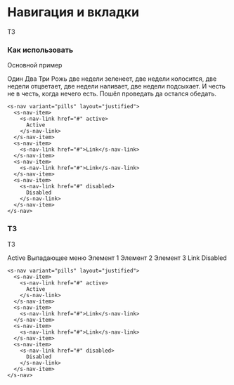 # Навигация и вкладки

ТЗ

### Как использовать
Основной пример

<s-nav variant="tabs" layout="justified">
  <s-nav-item>
    <s-nav-link :active="index === 1" @click="() => { index = 1 }">
      Один
    </s-nav-link>
  </s-nav-item>
  <s-nav-item>
    <s-nav-link :active="index === 2" @click="() => { index = 2 }">
      Два
    </s-nav-link>
  </s-nav-item>
  <s-nav-item>
    <s-nav-link :active="index === 3" @click="() => { index = 3 }">
      Три
    </s-nav-link>
  </s-nav-item>
</s-nav>

<s-tab-content>
    <s-tab-pane :visible="index === 1">
      Рожь две недели зеленеет, две недели колосится, две недели отцветает, 
      две недели наливает, две недели подсыхает.
    </s-tab-pane>
    <s-tab-pane :visible="index === 2">
      И честь не в честь, когда нечего есть.
    </s-tab-pane>
    <s-tab-pane :visible="index === 3">
      Пошёл проведать да остался обедать.
    </s-tab-pane>
</s-tab-content>


``` vue
<s-nav variant="pills" layout="justified">
  <s-nav-item>
    <s-nav-link href="#" active>
      Active
    </s-nav-link>
  </s-nav-item>
  <s-nav-item>
    <s-nav-link href="#">Link</s-nav-link>
  </s-nav-item>
  <s-nav-item>
    <s-nav-link href="#">Link</s-nav-link>
  </s-nav-item>
  <s-nav-item>
    <s-nav-link href="#" disabled>
      Disabled
    </s-nav-link>
  </s-nav-item>
</s-nav>
```

### ТЗ
ТЗ

<s-nav variant="pills">
  <s-nav-item>
    <s-nav-link href="#" active>
      Active
    </s-nav-link>
  </s-nav-item>
  <s-dropdown variant="nav-item">
    <s-dropdown-toggle tag="a" color="secondary">Выпадающее меню</s-dropdown-toggle>
    <s-dropdown-menu>
        <s-dropdown-item>Элемент 1</s-dropdown-item>
        <s-dropdown-item>Элемент 2</s-dropdown-item>
        <s-dropdown-item>Элемент 3</s-dropdown-item>
    </s-dropdown-menu>
  </s-dropdown>
  <s-nav-item>
    <s-nav-link href="#">Link</s-nav-link>
  </s-nav-item>
  <s-nav-item>
    <s-nav-link href="#" disabled>
      Disabled
    </s-nav-link>
  </s-nav-item>
</s-nav>


``` vue
<s-nav variant="pills" layout="justified">
  <s-nav-item>
    <s-nav-link href="#" active>
      Active
    </s-nav-link>
  </s-nav-item>
  <s-nav-item>
    <s-nav-link href="#">Link</s-nav-link>
  </s-nav-item>
  <s-nav-item>
    <s-nav-link href="#">Link</s-nav-link>
  </s-nav-item>
  <s-nav-item>
    <s-nav-link href="#" disabled>
      Disabled
    </s-nav-link>
  </s-nav-item>
</s-nav>
```

<script>
  export default {
    data() {
      return { 
        index: 1,
      }
    }
  }
</script>

